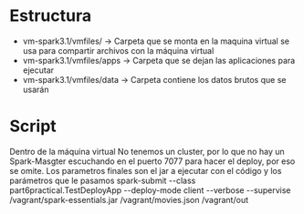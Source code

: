 # Estructura
* vm-spark3.1/vmfiles/ -> Carpeta que se monta en la maquina virtual se usa para compartir archivos con la máquina virtual
* vm-spark3.1/vmfiles/apps -> Carpeta que se dejan las aplicaciones para ejecutar
* vm-spark3.1/vmfiles/data -> Carpeta contiene los datos brutos que se usarán


# Script
Dentro de la máquina virtual
No tenemos un cluster, por lo que no hay un Spark-Masgter escuchando en el puerto 7077 para hacer el deploy, por eso se omite. Los parametros finales son el jar a ejecutar con el código y los parámetros que le pasamos
spark-submit --class part6practical.TestDeployApp --deploy-mode client  --verbose --supervise /vagrant/spark-essentials.jar /vagrant/movies.json /vagrant/out


